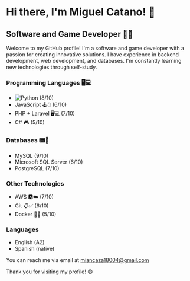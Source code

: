 # Hi there, I'm Miguel Catano! 👋
## Software and Game Developer 👨‍💻

Welcome to my GitHub profile! I'm a software and game developer with a passion for creating innovative solutions. I have experience in backend development, web development, and databases. I'm constantly learning new technologies through self-study.

### Programming Languages 🖥💻
- ![Python](https://img.shields.io/badge/-Python-3776AB?logo=python&logoColor=white) (8/10)
- JavaScript 🕹🖱️ (6/10)
- PHP + Laravel 🖥💻 (7/10)
- C# 🎮 (5/10)

### Databases 📟💾
- MySQL (9/10)
- Microsoft SQL Server (6/10)
- PostgreSQL (7/10)

### Other Technologies
- AWS 🅰️☁️ (7/10)
- Git 📋✅ (6/10)
- Docker 🐳🐋 (5/10)

### Languages
- English (A2)
- Spanish (native)

You can reach me via email at miancaza18004@gmail.com

Thank you for visiting my profile! 😄
